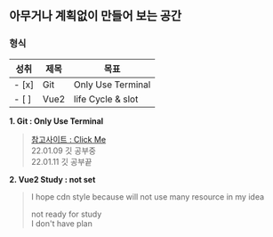 ## 아무거나 계획없이 만들어 보는 공간
### 형식
성취 | 제목  | 목표
-----| ------|------
- [x] | Git   | Only Use Terminal
- [ ] | Vue2  | life Cycle & slot   
<!-- - [ ]  -->

__1. Git : Only Use Terminal__   
>[참고사이트 : Click Me][GitYoutubeLink]   
>22.01.09 깃 공부중   
>22.01.11 깃 공부끝   

__2. Vue2 Study : not set__   
>I hope cdn style because will not use many resource in my idea
>
>not ready for study   
>I don't have plan



[GitYoutubeLink]: https://www.youtube.com/watch?v=3fUbBnN_H2c

